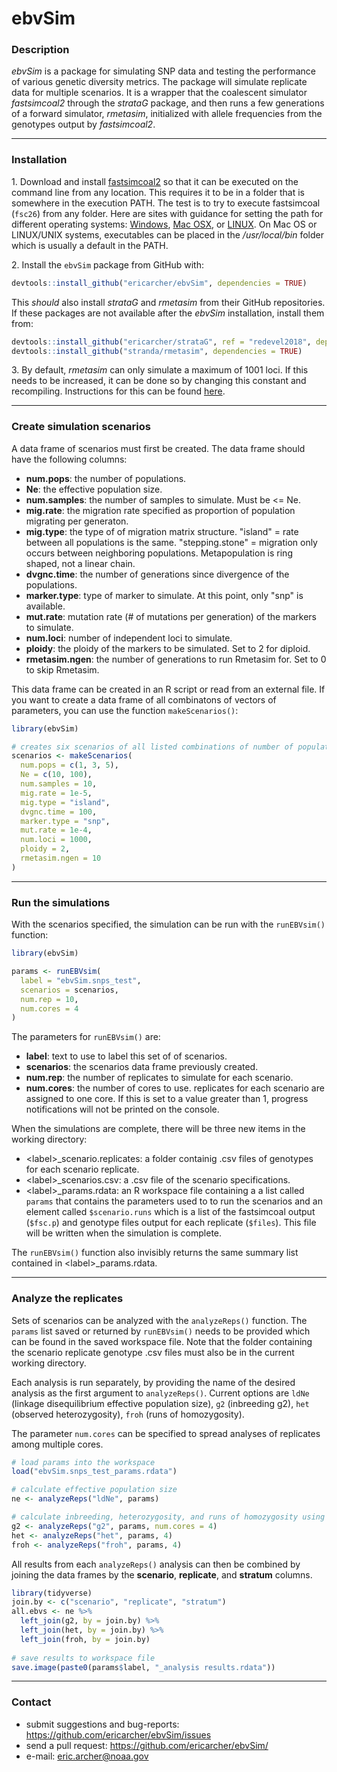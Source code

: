 # ebvSim

### Description

*ebvSim* is a package for simulating SNP data and testing the performance of various genetic diversity metrics. The package will simulate replicate data for multiple scenarios. It is a wrapper that the coalescent simulator *fastsimcoal2* through the *strataG* package, and then runs a few generations of a forward simulator, *rmetasim*, initialized with allele frequencies from the genotypes output by *fastsimcoal2*.

***

### Installation

1\. Download and install  [fastsimcoal2](http://cmpg.unibe.ch/software/fastsimcoal2) so that it can be executed on the command line from any location. This requires it to be in a folder that is somewhere in the execution PATH. The test is to try to execute fastsimcoal (`fsc26`) from any folder. Here are sites with guidance for setting the path for different operating systems:
[Windows](https://www.java.com/en/download/help/path.xml), 
[Mac OSX](http://osxdaily.com/2014/08/14/add-new-path-to-path-command-line/), or 
[LINUX](http://www.wikihow.com/Change-the-Path-Variable-in-Linux). On Mac OS or LINUX/UNIX systems, executables can be placed in the _/usr/local/bin_ folder which is usually a default in the PATH.

2\. Install the `ebvSim` package from GitHub with: 

```r
devtools::install_github("ericarcher/ebvSim", dependencies = TRUE)
```
This *should* also install *strataG* and *rmetasim* from their GitHub repositories. If these packages are not available after the *ebvSim* installation, install them from:

```r
devtools::install_github("ericarcher/strataG", ref = "redevel2018", dependencies = TRUE)
devtools::install_github("stranda/rmetasim", dependencies = TRUE)
```

3\. By default, *rmetasim* can only simulate a maximum of 1001 loci. If this needs to be increased, it can be done so by changing this constant and recompiling. Instructions for this can be found [here](https://thierrygosselin.github.io/grur/articles/rad_genomics_computer_setup.html#rmetasim).

***

### Create simulation scenarios

A data frame of scenarios must first be created. The data frame should have the following columns:

* __num.pops__: the number of populations.
* __Ne__: the effective population size.
* __num.samples__:	the number of samples to simulate. Must be <= Ne.
* __mig.rate__: the migration rate specified as proportion of population migrating per generaton.
* __mig.type__: the type of of migration matrix structure. "island" = rate between all populations is the same. "stepping.stone" = migration only occurs between neighboring populations. Metapopulation is ring shaped, not a linear chain.
* __dvgnc.time__: the number of generations since divergence of the populations.
* __marker.type__: type of marker to simulate. At this point, only "snp" is available.
* __mut.rate__: mutation rate (# of mutations per generation) of the markers to simulate.
* __num.loci__: number of independent loci to simulate.
* __ploidy__: the ploidy of the markers to be simulated. Set to 2 for diploid.
* __rmetasim.ngen__: the number of generations to run Rmetasim for. Set to 0 to skip Rmetasim.

This data frame can be created in an R script or read from an external file. If you want to create a data frame of all combinatons of vectors of parameters, you can use the function `makeScenarios()`:

```r
library(ebvSim)

# creates six scenarios of all listed combinations of number of populations and effective populations size
scenarios <- makeScenarios(
  num.pops = c(1, 3, 5),
  Ne = c(10, 100),
  num.samples = 10,
  mig.rate = 1e-5,
  mig.type = "island",
  dvgnc.time = 100,   
  marker.type = "snp",
  mut.rate = 1e-4,
  num.loci = 1000,
  ploidy = 2,
  rmetasim.ngen = 10
)
```

***

### Run the simulations

With the scenarios specified, the simulation can be run with the `runEBVsim()` function:

```r
library(ebvSim)

params <- runEBVsim(
  label = "ebvSim.snps_test",
  scenarios = scenarios,
  num.rep = 10,
  num.cores = 4
)
```

The parameters for `runEBVsim()` are:

* __label__: text to use to label this set of of scenarios.
* __scenarios__: the scenarios data frame previously created.
* __num.rep__: the number of replicates to simulate for each scenario.
* __num.cores__: the number of cores to use. replicates for each scenario are assigned to one core. If this is set to a value greater than 1, progress notifications will not be printed on the console.

When the simulations are complete, there will be three new items in the working directory:

* \<label\>_scenario.replicates: a folder containig .csv files of genotypes for each scenario replicate.
* \<label\>_scenarios.csv: a .csv file of the scenario specifications.
* \<label\>_params.rdata: an R workspace file containing a a list called `params` that contains the parameters used to to run the scenarios and an element called `$scenario.runs` which is a list of the fastsimcoal output (`$fsc.p`) and genotype files output for each replicate (`$files`). This file will be written when the simulation is complete.

The `runEBVsim()` function also invisibly returns the same summary list contained in \<label\>_params.rdata. 

***

### Analyze the replicates

Sets of scenarios can be analyzed with the `analyzeReps()` function. The `params` list saved or returned by `runEBVsim()` needs to be provided which can be found in the saved workspace file. Note that the folder containing the scenario replicate genotype .csv files must also be in the current working directory.

Each analysis is run separately, by providing the name of the desired analysis as the first argument to `analyzeReps()`. Current options are `ldNe` (linkage disequilibrium effective population size), `g2` (inbreeding g2), `het` (observed heterozygosity), `froh` (runs of homozygosity).

The parameter `num.cores` can be specified to spread analyses of replicates among multiple cores.

```r
# load params into the workspace
load("ebvSim.snps_test_params.rdata")

# calculate effective population size
ne <- analyzeReps("ldNe", params)

# calculate inbreeding, heterozygosity, and runs of homozygosity using four cores
g2 <- analyzeReps("g2", params, num.cores = 4)
het <- analyzeReps("het", params, 4)
froh <- analyzeReps("froh", params, 4)
```

All results from each `analyzeReps()` analysis can then be combined by joining the data frames by the __scenario__, __replicate__, and __stratum__ columns.

```r
library(tidyverse)
join.by <- c("scenario", "replicate", "stratum")
all.ebvs <- ne %>% 
  left_join(g2, by = join.by) %>% 
  left_join(het, by = join.by) %>% 
  left_join(froh, by = join.by)
  
# save results to workspace file
save.image(paste0(params$label, "_analysis results.rdata"))
```

***

### Contact

* submit suggestions and bug-reports: <https://github.com/ericarcher/ebvSim/issues>
* send a pull request: <https://github.com/ericarcher/ebvSim/>
* e-mail: <eric.archer@noaa.gov>